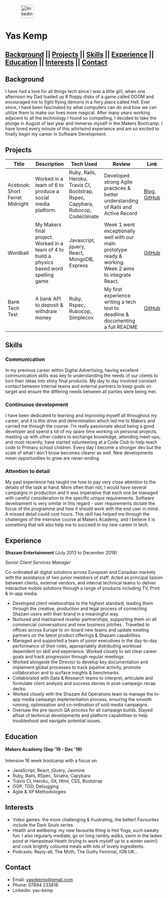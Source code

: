 <a href="https://www.linkedin.com/in/yasmine-kemp-87582758/"><img src="https://www.iconfinder.com/data/icons/free-social-icons/67/linkedin_circle_color-512.png" alt="linkedin" hspace="50" height="42" width="42"></a></p>

# Yas Kemp

## [Background](#background) || [Projects](#projects) || [Skills](#skills) || [Experience](#experience) || [Education](#education) || [Interests](#interests) || [Contact](#contact)

## Background

I have had a love for all things tech since I was a little girl, when one afternoon my Dad loaded up 8 floppy disks of a game called DOOM and encouraged me to fight flying demons in a fiery place called Hell. Ever since, I have been fascinated by what computers can do and how we can utilize them to make our lives more magical. After many years working adjacent to all the technology I found so compelling, I decided to take the plunge in August of last year and immerse myself in the Makers Bootcamp. I have loved every minute of this whirlwind experience and am so excited to finally begin my career in Software Development.


## Projects

Title | Description | Tech Used | Review | Link
--- | --- | --- | --- | ---
Acebook: Short Ferret Midnight | Worked in a team of 6 to produce a social media platform. | Ruby, Rails, Heroku, Travis CI, Bootstrap, Rspec, Capybara, Rubocop, Codeclimate | Developed strong Agile practices & better understanding of Rails and Active Record | [Blog](https://medium.com/@shortferretmignight), [GitHub](https://github.com/Yasmineral/acebook-short-ferret-midnight)
Wordball | My Makers final project. Worked in a team of 4 to build a physics based word spelling game | Javascript, jquery, React, MongoDB, Express | Week 1 went exceptionally well with our main prototype ready & working. Week 2 aims to integrate React. | [GitHub](https://github.com/Yasmineral/wordball)
Bank Tech Test | A bank API to deposit & withdraw money | Ruby, Rspec, Rubocop, Simplecov | My first experience writing a tech test to deadline & documenting a full README | [GitHub](https://github.com/Yasmineral/Bank_tech_test)


## Skills

### Communication

In my previous career within Digital Advertising, having excellent communication skills was key to understanding the needs of our clients to turn their ideas into shiny final products. My day to day involved constant contact between internal teams and external partners to keep goals on target and ensure the differing needs between all parties were being met. 

### Continuous development

I have been dedicated to learning and improving myself all throughout my career, and it is this drive and determination which led me to Makers and carried me through the course. I’m really passionate about being a good developer and spend a lot of my spare time working on personal projects, meeting up with other coders to exchange knowledge, attending meet-ups, and most recently, have started volunteering at a Code Club to help teach code to Primary school children. Every day I become a stronger dev but the scale of what I don't know becomes clearer as well. New developments mean opportunities to grow are never-ending.
 
### Attention to detail

My past experience has taught me how to pay very close attention to the details of the task at hand. More often than not, I would have several campaigns in production and it was imperative that each one be managed with careful consideration to the specific unique requirements. Software development is very similar in this regard - user requirements dictate the focus of the programme and how it should work with the end user in mind. A missed detail could cost hours. This skill has helped me through the challenges of the intensive course at Makers Academy, and I believe it is something that will also help me to succeed in my new career in tech.


 
 
## Experience

**Shazam Entertainment** (July 2013 to December 2018) 

*Senior Client Services Manager*

Co-ordinated all digital solutions across European and Canadian markets with the assistance of two junior members of staff. Acted as principal liaison between clients, external vendors, and internal technical teams to deliver interactive mobile solutions through a range of products including TV, Print & in-app media.

* Developed client relationships to the highest standard, leading them through the creative, production and legal process of connecting Shazam users with their brand in a meaningful way. 
* Nurtured and maintained reseller partnerships, supporting them on all commercial conversations and new business pitches . Travelled to offices across Europe to on-board new teams and update existing partners on the latest product offerings & Shazam capabilities.
* Managed and supported a team of junior executives in the day-to-day performance of their roles, appropriately distributing workload dependent on skill and experience. Worked closely to set clear career goals and track progression through regular meetings. 
* Worked alongside the Director to develop key documentation and implement global processes to track pipeline activity, promote collaboration and to surface insights & benchmarks.
* Collaborated with Data & Research teams to interpret, articulate and formulate client analysis and success stories in post-campaign recap decks. 
* Worked closely with the Shazam Ad Operations team to manage the in-app media campaign implementation process, ensuring the smooth running, optimisation and co-ordination of sold media campaigns. 
* Oversaw the pre-launch QA process for all campaign builds. Stayed afloat of technical developments and platform capabilities to help troubleshoot and navigate potential issues. 


## Education

#### Makers Academy (Sep '19 - Dec '19)

Intensive 16 week bootcamp with a focus on:
* JavaScript, React, jQuery, Jasmine
* Ruby, Rails, RSpec, Sinatra, Capybara
* Travis CI, Heroku, Git, Html, CSS, Bootstrap
* OOP, TDD, Debugging
* Agile & XP Methodologies


## Interests
* Video games: the more challenging & frustrating, the better! Favourites include the Dark Souls series.
* Health and wellbeing: my new favourite thing is Hot Yoga, such sweaty fun. I also regularly mediate, go on long rambly walks, swim in the ladies pond at Hampstead Heath (trying to work myself up to a winter swim!) and cook brightly coloured meals with lots of lovely ingredients. 
* Podcasts: Reply-all, The Moth, The Guilty Feminist, IGN UK...

## Contact

* Email: yasnkemp@gmail.com
* Phone: 07894 233818
* Linkedin: yas-kemp
